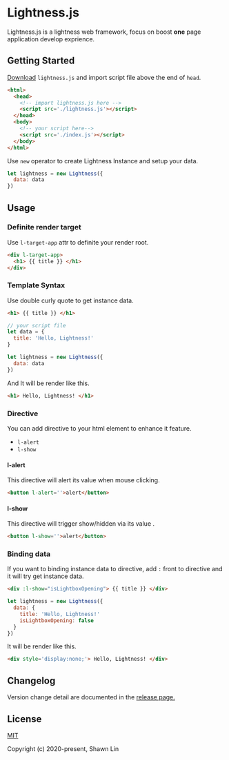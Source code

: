 # Lightness.js
Lightness.js is a lightness web framework, focus on boost **one** page application develop exprience.



## Getting Started
[Download](https://raw.githubusercontent.com/shawnlin0201/Lightness.js/master/lightness.js) `lightness.js` and import script file above the end of `head`.

```html
<html>
  <head>
    <!-- import lightness.js here -->
    <script src='./lightness.js'></script>
  </head>
  <body>
    <!-- your script here-->
    <script src='./index.js'></script>
  </body>
</html>
```

Use `new` operator to create Lightness Instance and setup your data.
```js
let lightness = new Lightness({
  data: data
})
```

## Usage
### Definite render target
Use `l-target-app` attr to definite your render root.
```html
<div l-target-app>
  <h1> {{ title }} </h1>
</div>
```
### Template Syntax
Use double curly quote to get instance data.
```html
<h1> {{ title }} </h1>
```
```js
// your script file
let data = {
  title: 'Hello, Lightness!'
}

let lightness = new Lightness({
  data: data
})
```
And It will be render like this.
```html
<h1> Hello, Lightness! </h1>
```

### Directive
You can add directive to your html element to enhance it feature.
- `l-alert`
- `l-show`

#### l-alert
This directive will alert its value when mouse clicking.
```html
<button l-alert=''>alert</button>
```

#### l-show
This directive will trigger show/hidden via its <boolean>value .
```html
<button l-show=''>alert</button>
```
  
### Binding data
If you want to binding instance data to directive, add `:` front to directive and it will try get instance data.
```html
<div :l-show="isLightboxOpening"> {{ title }} </div>
```

```js
let lightness = new Lightness({
  data: {
    title: 'Hello, Lightness!'
    isLightboxOpening: false
  }
})
```
It will be render like this.
```html
<div style='display:none;'> Hello, Lightness! </div>
```
## Changelog
Version change detail are documented in the [release page.](https://github.com/shawnlin0201/Lightness.js/releases)

## License

[MIT](https://github.com/shawnlin0201/Lightness.js/blob/master/LICENSE)

Copyright (c) 2020-present, Shawn Lin
